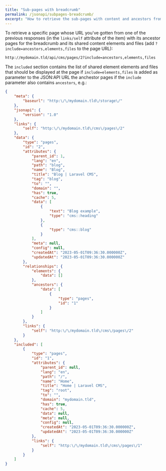 ```yaml
---
title: "Sub-pages with breadcrumb"
permalink: /jsonapi/subpages-breadcrumb/
excerpt: "How to retrieve the sub-pages with content and ancestors from Laravel CMS using the JSON:API to build page with breadcrumb"
---
```


To retrieve a specific page whose URL you've gotten from one of the previous responses (in the `links/self` attribute of the item) with its ancestor pages for the breadcrumb and its shared content elements and files (add `?include=ancestors,elements,files` to the page URL):

```
http://mydomain.tld/api/cms/pages/2?include=ancestors,elements,files
```

The `included` section contains the list of shared element elements and files that should be displayed at the page if `include=elements,files` is added as parameter to the JSON:API URL the anchestor pages if the `include` parameter also contains `ancestors`, e.g.:

```json
{
    "meta": {
        "baseurl": "http:\/\/mydomain.tld\/storage\/"
    },
    "jsonapi": {
        "version": "1.0"
    },
    "links": {
        "self": "http:\/\/mydomain.tld\/cms\/pages\/2"
    },
    "data": {
        "type": "pages",
        "id": "2",
        "attributes": {
            "parent_id": 1,
            "lang": "en",
            "path": "blog",
            "name": "Blog",
            "title": "Blog | Laravel CMS",
            "tag": "blog",
            "to": "",
            "domain": "",
            "has": true,
            "cache": 5,
            "data": [
                {
                    "text": "Blog example",
                    "type": "cms::heading"
                },
                {
                    "type": "cms::blog"
                }
            ],
            "meta": null,
            "config": null,
            "createdAt": "2023-05-01T09:36:30.000000Z",
            "updatedAt": "2023-05-01T09:36:30.000000Z"
        },
        "relationships": {
            "elements": {
                "data": []
            },
            "ancestors": {
                "data": [
                    {
                        "type": "pages",
                        "id": "1"
                    }
                ]
            }
        },
        "links": {
            "self": "http:\/\/mydomain.tld\/cms\/pages\/2"
        }
    },
    "included": [
        {
            "type": "pages",
            "id": "1",
            "attributes": {
                "parent_id": null,
                "lang": "en",
                "path": "/",
                "name": "Home",
                "title": "Home | Laravel CMS",
                "tag": "root",
                "to": "",
                "domain": "mydomain.tld",
                "has": true,
                "cache": 5,
                "data": null,
                "meta": null,
                "config": null,
                "createdAt": "2023-05-01T09:36:30.000000Z",
                "updatedAt": "2023-05-01T09:36:30.000000Z"
            },
            "links": {
                "self": "http:\/\/mydomain.tld\/cms\/pages\/1"
            }
        }
    ]
}
```
